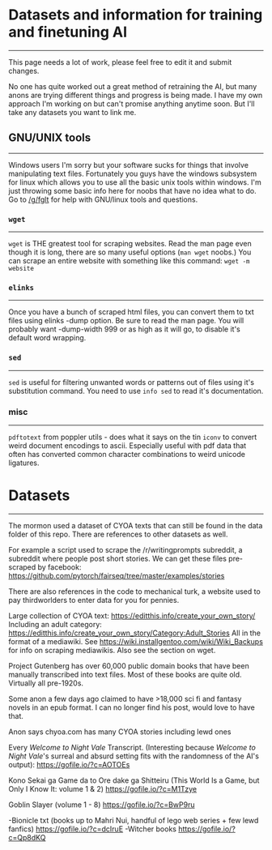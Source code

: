 # Datasets and information for training and finetuning AI
----------------------------
This page needs a lot of work, please feel free to edit it and submit changes.

No one has quite worked out a great method of retraining the AI, but many anons are trying different things and progress is being made. I have my own approach I'm working on but can't promise anything anytime soon. But I'll take any datasets you want to link me.

## GNU/UNIX tools
----------
Windows users I'm sorry but your software sucks for things that involve manipulating text files. Fortunately you guys have the windows subsystem for linux which allows you to use all the basic unix tools within windows. I'm just throwing some basic info here for noobs that have no idea what to do. Go to [/g/fglt](https://boards.4channel.org/g/catalog#s=fglt) for help with GNU/linux tools and questions.

### `wget`
---------------------------
`wget` is THE greatest tool for scraping websites. Read the man page even though it is long, there are so many useful options (`man wget` noobs.)
You can scrape an entire website with something like this command: `wget -m website`

### `elinks`
----------------
Once you have a bunch of scraped html files, you can convert them to txt files using elinks -dump option. Be sure to read the man page. You will probably want -dump-width 999 or as high as it will go, to disable it's default word wrapping.

### `sed`
------------
`sed` is useful for filtering unwanted words or patterns out of files using it's substitution command.  You need to use `info sed` to read it's documentation.

### misc
------------
`pdftotext` from poppler utils - does what it says on the tin
`iconv` to convert weird document encodings to ascii. Especially useful with pdf data that often has converted common character combinations to weird unicode ligatures.


# Datasets
------------------------
The mormon used a dataset of CYOA texts that can still be found in the data folder of this repo. There are references to other datasets as well. 

For example a script used to scrape the /r/writingprompts subreddit, a subreddit where people post short stories. We can get these files pre-scraped by facebook: 
https://github.com/pytorch/fairseq/tree/master/examples/stories

There are also references in the code to mechanical turk, a website used to pay thirdworlders to enter data for you for pennies.

Large collection of CYOA text: https://editthis.info/create_your_own_story/ Including an adult category: https://editthis.info/create_your_own_story/Category:Adult_Stories All in the format of a mediawiki. See https://wiki.installgentoo.com/wiki/Wiki_Backups for info on scraping mediawikis. Also see the section on wget. 

Project Gutenberg has over 60,000 public domain books that have been manually transcribed into text files. Most of these books are quite old. Virtually all pre-1920s.

Some anon a few days ago claimed to have >18,000 sci fi and fantasy novels in an epub format. I can no longer find his post, would love to have that.

Anon says chyoa.com has many CYOA stories including lewd ones

Every *Welcome to Night Vale* Transcript. (Interesting because *Welcome to Night Vale*'s surreal and absurd setting fits with the randomness of the AI's output): https://gofile.io/?c=AOTOEs

Kono Sekai ga Game da to Ore dake ga Shitteiru (This World Is a Game, but Only I Know It: volume 1 & 2)
https://gofile.io/?c=M1Tzye

Goblin Slayer (volume 1 - 8)
https://gofile.io/?c=BwP9ru

-Bionicle txt (books up to Mahri Nui, handful of lego web series + few lewd fanfics)
https://gofile.io/?c=dcIruE
-Witcher books
https://gofile.io/?c=Qp8dKQ
